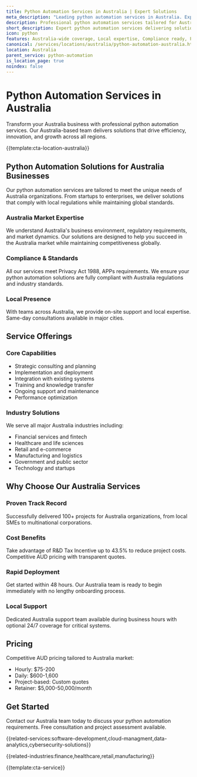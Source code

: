 ```yaml
---
title: Python Automation Services in Australia | Expert Solutions
meta_description: "Leading python automation services in Australia. Expert teams, proven results, R&D Tax Incentive up to 43.5%. Get started today."
description: Professional python automation services tailored for Australia businesses
short_description: Expert python automation services delivering solutions across Australia.
icon: python
features: Australia-wide coverage, Local expertise, Compliance ready, Fast deployment, Cost-effective, Proven results
canonical: /services/locations/australia/python-automation-australia.html
location: Australia
parent_service: python-automation
is_location_page: true
noindex: false
---
```


# Python Automation Services in Australia

Transform your Australia business with professional python automation services. Our Australia-based team delivers solutions that drive efficiency, innovation, and growth across all regions.

{{template:cta-location-australia}}

## Python Automation Solutions for Australia Businesses

Our python automation services are tailored to meet the unique needs of Australia organizations. From startups to enterprises, we deliver solutions that comply with local regulations while maintaining global standards.

### Australia Market Expertise

We understand Australia's business environment, regulatory requirements, and market dynamics. Our solutions are designed to help you succeed in the Australia market while maintaining competitiveness globally.

### Compliance & Standards

All our services meet Privacy Act 1988, APPs requirements. We ensure your python automation solutions are fully compliant with Australia regulations and industry standards.

### Local Presence

With teams across Australia, we provide on-site support and local expertise. Same-day consultations available in major cities.

## Service Offerings

### Core Capabilities
- Strategic consulting and planning
- Implementation and deployment
- Integration with existing systems
- Training and knowledge transfer
- Ongoing support and maintenance
- Performance optimization

### Industry Solutions
We serve all major Australia industries including:
- Financial services and fintech
- Healthcare and life sciences
- Retail and e-commerce
- Manufacturing and logistics
- Government and public sector
- Technology and startups

## Why Choose Our Australia Services

### Proven Track Record
Successfully delivered 100+ projects for Australia organizations, from local SMEs to multinational corporations.

### Cost Benefits
Take advantage of R&D Tax Incentive up to 43.5% to reduce project costs. Competitive AUD pricing with transparent quotes.

### Rapid Deployment
Get started within 48 hours. Our Australia team is ready to begin immediately with no lengthy onboarding process.

### Local Support
Dedicated Australia support team available during business hours with optional 24/7 coverage for critical systems.

## Pricing

Competitive AUD pricing tailored to Australia market:
- Hourly: $75-200
- Daily: $600-1,600
- Project-based: Custom quotes
- Retainer: $5,000-50,000/month

## Get Started

Contact our Australia team today to discuss your python automation requirements. Free consultation and project assessment available.

{{related-services:software-development,cloud-managment,data-analytics,cybersecurity-solutions}}

{{related-industries:finance,healthcare,retail,manufacturing}}

{{template:cta-service}}
